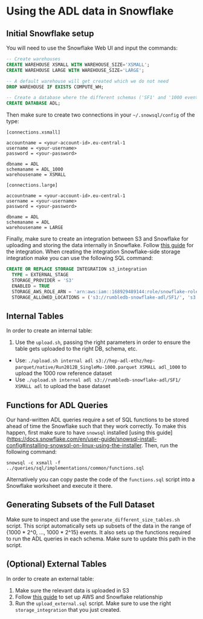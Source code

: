 # Using the ADL data in Snowflake

## Initial Snowflake setup

You will need to use the Snowflake Web UI and input the commands:

```SQL
-- Create warehouses
CREATE WAREHOUSE XSMALL WITH WAREHOUSE_SIZE='XSMALL';
CREATE WAREHOUSE LARGE WITH WAREHOUSE_SIZE='LARGE';

-- A default warehouse will get created which we do not need
DROP WAREHOUSE IF EXISTS COMPUTE_WH;

-- Create a database where the different schemas ('SF1' and '1000 event') are stored
CREATE DATABASE ADL;
```

Then make sure to create two connections in your `~/.snowsql/config` of the type:

```
[connections.xsmall]

accountname = <your-account-id>.eu-central-1
username = <your-username>
password = <your-password>

dbname = ADL
schemaname = ADL_1000
warehousename = XSMALL

[connections.large]

accountname = <your-account-id>.eu-central-1
username = <your-username>
password = <your-password>

dbname = ADL
schemaname = ADL
warehousename = LARGE
```

Finally, make sure to create an integration between S3 and Snowflake for uploading and storing the data internally in Snowflake. Follow [this guide](https://docs.snowflake.com/en/user-guide/data-load-s3-config-storage-integration.html) for the integration. When creating the integration Snowflake-side storage integration make you can use the following SQL command:

```SQL
CREATE OR REPLACE STORAGE INTEGRATION s3_integration
  TYPE = EXTERNAL_STAGE
  STORAGE_PROVIDER = 'S3'
  ENABLED = TRUE
  STORAGE_AWS_ROLE_ARN = 'arn:aws:iam::168929489144:role/snowflake-role' -- or your equivalent AWS ROLE
  STORAGE_ALLOWED_LOCATIONS = ('s3://rumbledb-snowflake-adl/SF1/', 's3://hep-adl-ethz/hep-parquet/native/', 's3://rumbledb-snowflake-adl/ssb/sf1', 's3://rumbledb-snowflake-adl/ssb/sf10', 's3://rumbledb-snowflake-adl/ssb/sf100', 's3://rumbledb-snowflake-adl/ssb/sf1000');
```

## Internal Tables

In order to create an internal table:

1. Use the `upload.sh`, passing the right parameters in order to ensure the table gets uploaded to the right DB, schema, etc.
  * Use: `./upload.sh internal adl s3://hep-adl-ethz/hep-parquet/native/Run2012B_SingleMu-1000.parquet XSMALL adl_1000` to upload the 1000 row reference dataset
  * Use `./upload.sh internal adl s3://rumbledb-snowflake-adl/SF1/ XSMALL adl` to upload the base dataset 

## Functions for ADL Queries

Our hand-written ADL queries require a set of SQL functions to be stored ahead of time the Snowflake such that they work correctly. To make this happen, first make sure to have `snowsql` installed [using this guide](https://docs.snowflake.com/en/user-guide/snowsql-install-config#installing-snowsql-on-linux-using-the-installer. Then, run the following command:

```
snowsql -c xsmall -f ../queries/sql/implementations/common/functions.sql
```  

Alternatively you can copy paste the code of the `functions.sql` script into a Snowflake worksheet and execute it there.

## Generating Subsets of the Full Dataset

Make sure to inspect and use the `generate_different_size_tables.sh` script. This script automatically sets up subsets of the data in the range of {1000 * 2^0, ..., 1000 * 2^15} events. It also sets up the functions required to run the ADL queries in each schema. Make sure to update this path in the script.

## (Optional) External Tables

In order to create an external table:

1. Make sure the relevant data is uploaded in S3  
1. Follow [this guide](https://docs.snowflake.com/en/user-guide/data-load-s3-config-storage-integration.html) to set up AWS and Snowflake relationship
1. Run the `upload_external.sql` script. Make sure to use the right `storage_integration` that you just created.


